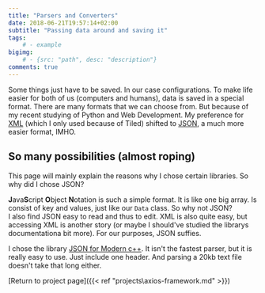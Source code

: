 ```yaml
---
title: "Parsers and Converters"
date: 2018-06-21T19:57:14+02:00
subtitle: "Passing data around and saving it"
tags: 
    # - example
bigimg: 
    # - {src: "path", desc: "description"}
comments: true
---
```

Some things just have to be saved. In our case configurations. To make life easier for both of us (computers and humans), data is saved in a special format. There are many formats that we can choose from. But because of my recent studying of Python and Web Development. My preference for [XML](https://www.w3.org/XML/) (which I only used because of Tiled) shifted to [JSON](https://www.json.org/), a much more easier format, IMHO.
<!--more-->

## So many possibilities (almost roping)
This page will mainly explain the reasons why I chose certain libraries. So why did I chose JSON?

**J**ava**S**cript **O**bject **N**otation is such a simple format. It is like one big array. Is consist of key and values, just like our `Data` class. So why not JSON?  
I also find JSON easy to read and thus to edit. XML is also quite easy, but accessing XML is another story (or maybe I should've studied the librarys documentationa bit more). For our purposes, JSON suffies.

I chose the library [JSON for Modern c++](https://nlohmann.github.io/json/). It isn't the fastest parser, but it is really easy to use. Just include one header. And parsing a 20kb text file doesn't take that long either.

[Return to project page]({{< ref "projects\axios-framework.md" >}})